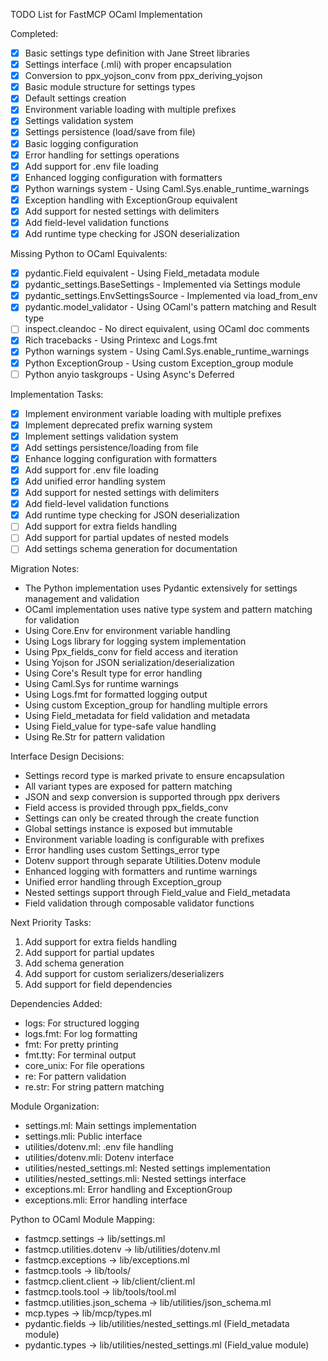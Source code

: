 TODO List for FastMCP OCaml Implementation

Completed:
- [x] Basic settings type definition with Jane Street libraries
- [x] Settings interface (.mli) with proper encapsulation
- [x] Conversion to ppx_yojson_conv from ppx_deriving_yojson
- [x] Basic module structure for settings types
- [x] Default settings creation
- [x] Environment variable loading with multiple prefixes
- [x] Settings validation system
- [x] Settings persistence (load/save from file)
- [x] Basic logging configuration
- [x] Error handling for settings operations
- [x] Add support for .env file loading
- [x] Enhanced logging configuration with formatters
- [x] Python warnings system - Using Caml.Sys.enable_runtime_warnings
- [x] Exception handling with ExceptionGroup equivalent
- [x] Add support for nested settings with delimiters
- [x] Add field-level validation functions
- [x] Add runtime type checking for JSON deserialization

Missing Python to OCaml Equivalents:
- [x] pydantic.Field equivalent - Using Field_metadata module
- [x] pydantic_settings.BaseSettings - Implemented via Settings module
- [x] pydantic_settings.EnvSettingsSource - Implemented via load_from_env
- [x] pydantic.model_validator - Using OCaml's pattern matching and Result type
- [ ] inspect.cleandoc - No direct equivalent, using OCaml doc comments
- [x] Rich tracebacks - Using Printexc and Logs.fmt
- [x] Python warnings system - Using Caml.Sys.enable_runtime_warnings
- [x] Python ExceptionGroup - Using custom Exception_group module
- [ ] Python anyio taskgroups - Using Async's Deferred

Implementation Tasks:
- [x] Implement environment variable loading with multiple prefixes
- [x] Implement deprecated prefix warning system
- [x] Implement settings validation system
- [x] Add settings persistence/loading from file
- [x] Enhance logging configuration with formatters
- [x] Add support for .env file loading
- [x] Add unified error handling system
- [x] Add support for nested settings with delimiters
- [x] Add field-level validation functions
- [x] Add runtime type checking for JSON deserialization
- [ ] Add support for extra fields handling
- [ ] Add support for partial updates of nested models
- [ ] Add settings schema generation for documentation

Migration Notes:
- The Python implementation uses Pydantic extensively for settings management and validation
- OCaml implementation uses native type system and pattern matching for validation
- Using Core.Env for environment variable handling
- Using Logs library for logging system implementation
- Using Ppx_fields_conv for field access and iteration
- Using Yojson for JSON serialization/deserialization
- Using Core's Result type for error handling
- Using Caml.Sys for runtime warnings
- Using Logs.fmt for formatted logging output
- Using custom Exception_group for handling multiple errors
- Using Field_metadata for field validation and metadata
- Using Field_value for type-safe value handling
- Using Re.Str for pattern validation

Interface Design Decisions:
- Settings record type is marked private to ensure encapsulation
- All variant types are exposed for pattern matching
- JSON and sexp conversion is supported through ppx derivers
- Field access is provided through ppx_fields_conv
- Settings can only be created through the create function
- Global settings instance is exposed but immutable
- Environment variable loading is configurable with prefixes
- Error handling uses custom Settings_error type
- Dotenv support through separate Utilities.Dotenv module
- Enhanced logging with formatters and runtime warnings
- Unified error handling through Exception_group
- Nested settings support through Field_value and Field_metadata
- Field validation through composable validator functions

Next Priority Tasks:
1. Add support for extra fields handling
2. Add support for partial updates
3. Add schema generation
4. Add support for custom serializers/deserializers
5. Add support for field dependencies

Dependencies Added:
- logs: For structured logging
- logs.fmt: For log formatting
- fmt: For pretty printing
- fmt.tty: For terminal output
- core_unix: For file operations
- re: For pattern validation
- re.str: For string pattern matching

Module Organization:
- settings.ml: Main settings implementation
- settings.mli: Public interface
- utilities/dotenv.ml: .env file handling
- utilities/dotenv.mli: Dotenv interface
- utilities/nested_settings.ml: Nested settings implementation
- utilities/nested_settings.mli: Nested settings interface
- exceptions.ml: Error handling and ExceptionGroup
- exceptions.mli: Error handling interface

Python to OCaml Module Mapping:
- fastmcp.settings -> lib/settings.ml
- fastmcp.utilities.dotenv -> lib/utilities/dotenv.ml
- fastmcp.exceptions -> lib/exceptions.ml
- fastmcp.tools -> lib/tools/
- fastmcp.client.client -> lib/client/client.ml
- fastmcp.tools.tool -> lib/tools/tool.ml
- fastmcp.utilities.json_schema -> lib/utilities/json_schema.ml
- mcp.types -> lib/mcp/types.ml
- pydantic.fields -> lib/utilities/nested_settings.ml (Field_metadata module)
- pydantic.types -> lib/utilities/nested_settings.ml (Field_value module) 